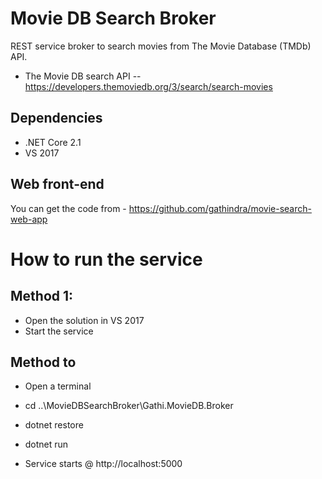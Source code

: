 # Movie DB Search Broker
REST service broker to search movies from The Movie Database (TMDb) API.

* The Movie DB search API -- https://developers.themoviedb.org/3/search/search-movies

## Dependencies

* .NET Core 2.1
* VS 2017

## Web front-end
You can get the code from  - https://github.com/gathindra/movie-search-web-app

# How to run the service
## Method 1:
* Open the solution in VS 2017
* Start the service

## Method to
* Open a terminal
* cd ..\MovieDBSearchBroker\Gathi.MovieDB.Broker
* dotnet restore
* dotnet run

* Service starts @ http://localhost:5000





